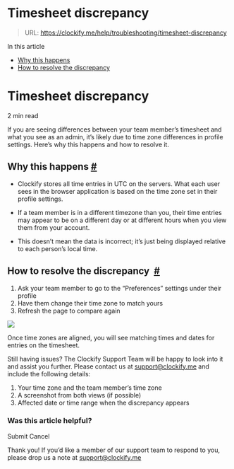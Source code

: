 # Timesheet discrepancy

> URL: https://clockify.me/help/troubleshooting/timesheet-discrepancy

In this article

* [Why this happens](#why-this-happens)
* [How to resolve the discrepancy](#how-to-resolve-the-discrepancy )

# Timesheet discrepancy

2 min read

If you are seeing differences between your team member’s timesheet and what you see as an admin, it’s likely due to time zone differences in profile settings. Here’s why this happens and how to resolve it.

## Why this happens [#](#why-this-happens)

* Clockify stores all time entries in UTC on the servers. What each user sees in the browser application is based on the time zone set in their profile settings.

* If a team member is in a different timezone than you, their time entries may appear to be on a different day or at different hours when you view them from your account.

* This doesn’t mean the data is incorrect; it’s just being displayed relative to each person’s local time.

## How to resolve the discrepancy  [#](#how-to-resolve-the-discrepancy)

1. Ask your team member to go to the “Preferences” settings under their profile
2. Have them change their time zone to match yours
3. Refresh the page to compare again

![](https://clockify.me/help/wp-content/uploads/2025/06/AD_4nXdjxEyXhBqtyDUv7EnL5BH4uATdj8lEeiIYXV_dbGazGfMPSF7MtnFE3aSd9ezGwLAwSl__6nAPySNP3BjKXJ7z36ltovEwkEqJCP1XSBaFRJEq-lIIpvfUZdyBr_HFQqT_xXIydw.png)

Once time zones are aligned, you will see matching times and dates for entries on the timesheet.

Still having issues? The Clockify Support Team will be happy to look into it and assist you further. Please contact us at support@clockify.me and include the following details:

1. Your time zone and the team member’s time zone
2. A screenshot from both views (if possible)
3. Affected date or time range when the discrepancy appears

### Was this article helpful?

Submit
Cancel

Thank you! If you’d like a member of our support team to respond to you, please drop us a note at support@clockify.me